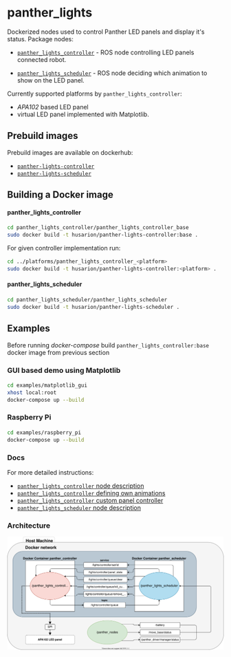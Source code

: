 # panther_lights
Dockerized nodes used to control Panther LED panels and display it's status. Package nodes:

- [`panther_lights_controller`](./panther_lights_controller) - ROS node controlling LED panels connected robot.

- [`panther_lights_scheduler`](./panther_lights_scheduler) - ROS node deciding which animation to show on the LED panel.


Currently supported platforms by `panther_lights_controller`:
- *APA102* based LED panel
- virtual LED panel implemented with Matplotlib.


## Prebuild images
Prebuild images are available on dockerhub:
- [`panther-lights-controller`](https://hub.docker.com/r/husarion/panther-lights-controller/tags?page=1&ordering=last_updated)
- [`panther-lights-scheduler`](https://hub.docker.com/r/husarion/panther-lights-scheduler)

## Building a Docker image
#### panther_lights_controller
```bash
cd panther_lights_controller/panther_lights_controller_base
sudo docker build -t husarion/panther-lights-controller:base .
```
For given controller implementation run:
```bash
cd ../platforms/panther_lights_controller_<platform>
sudo docker build -t husarion/panther-lights-controller:<platform> .
```

#### panther_lights_scheduler
```bash
cd panther_lights_scheduler/panther_lights_scheduler
sudo docker build -t husarion/panther-lights-scheduler .
```

## Examples
Before running *docker-compose* build `panther_lights_controller:base` docker image from previous section
### GUI based demo using Matplotlib
```bash
cd examples/matplotlib_gui
xhost local:root
docker-compose up --build
```
### Raspberry Pi
```bash
cd examples/raspberry_pi
docker-compose up --build
```


### Docs
For more detailed instructions:
- [`panther_lights_controller` node description](./panther_lights_controller/README.md)
- [`panther_lights_controller` defining own animations](./docs/README.md)
- [`panther_lights_controller` custom panel controller](./panther_lights_controller/platforms)
- [`panther_lights_scheduler` node description](./panther_lights_scheduler/README.md)


### Architecture
<div style="text-align:center">
<img src="./docs/diagram.svg" alt="drawing"/>
</div>


